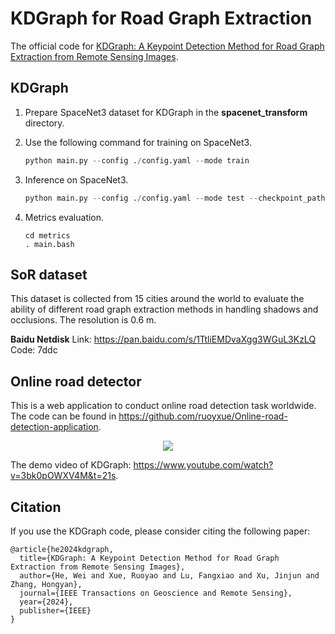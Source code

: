 # KDGraph for Road Graph Extraction

The official code for [KDGraph: A Keypoint Detection Method for Road Graph Extraction from Remote Sensing Images](https://dx.doi.org/10.2139/ssrn.4684597).

## KDGraph

1. Prepare SpaceNet3 dataset for KDGraph in the **spacenet_transform** directory.

2. Use the following command for training on SpaceNet3.
	```Python
	python main.py --config ./config.yaml --mode train
	```

3. Inference on SpaceNet3.
	```Python
	python main.py --config ./config.yaml --mode test --checkpoint_path ckpt_path
	```

4. Metrics evaluation.
	```
	cd metrics
	. main.bash
	```

## SoR dataset

This dataset is collected from 15 cities around the world to evaluate the ability of different road graph extraction methods in handling shadows and occlusions. The resolution is 0.6 m.

**Baidu Netdisk**
Link: https://pan.baidu.com/s/1TtliEMDvaXgg3WGuL3KzLQ 
Code: 7ddc

## Online road detector

This is a web application to conduct online road detection task worldwide. The code can be found in https://github.com/ruoyxue/Online-road-detection-application.

<p align="center">
  <img src="./example.gif">
</p>

The demo video of KDGraph: https://www.youtube.com/watch?v=3bk0pOWXV4M&t=21s.

## Citation
If you use the KDGraph code, please consider citing the following paper:
```
@article{he2024kdgraph,
  title={KDGraph: A Keypoint Detection Method for Road Graph Extraction from Remote Sensing Images},
  author={He, Wei and Xue, Ruoyao and Lu, Fangxiao and Xu, Jinjun and Zhang, Hongyan},
  journal={IEEE Transactions on Geoscience and Remote Sensing},
  year={2024},
  publisher={IEEE}
}
```
